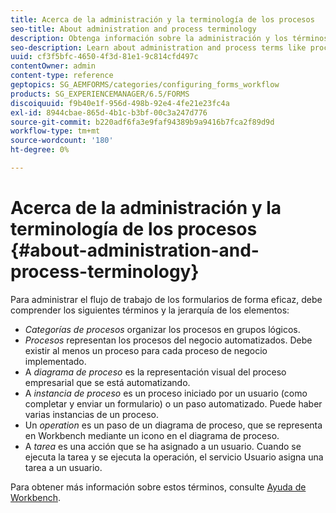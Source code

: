 ```yaml
---
title: Acerca de la administración y la terminología de los procesos
seo-title: About administration and process terminology
description: Obtenga información sobre la administración y los términos de proceso como la instancia del proceso, el diagrama de proceso y la operación.
seo-description: Learn about administration and process terms like process instance, process diagram and operation.
uuid: cf3f5bfc-4650-4f3d-81e1-9c814cfd497c
contentOwner: admin
content-type: reference
geptopics: SG_AEMFORMS/categories/configuring_forms_workflow
products: SG_EXPERIENCEMANAGER/6.5/FORMS
discoiquuid: f9b40e1f-956d-498b-92e4-4fe21e23fc4a
exl-id: 8944cbae-865d-4b1c-b3bf-00c3a247d776
source-git-commit: b220adf6fa3e9faf94389b9a9416b7fca2f89d9d
workflow-type: tm+mt
source-wordcount: '180'
ht-degree: 0%

---
```


# Acerca de la administración y la terminología de los procesos {#about-administration-and-process-terminology}

Para administrar el flujo de trabajo de los formularios de forma eficaz, debe comprender los siguientes términos y la jerarquía de los elementos:

* *Categorías de procesos* organizar los procesos en grupos lógicos.
* *Procesos* representan los procesos del negocio automatizados. Debe existir al menos un proceso para cada proceso de negocio implementado.
* A *diagrama de proceso* es la representación visual del proceso empresarial que se está automatizando.
* A *instancia de proceso* es un proceso iniciado por un usuario (como completar y enviar un formulario) o un paso automatizado. Puede haber varias instancias de un proceso.
* Un *operation* es un paso de un diagrama de proceso, que se representa en Workbench mediante un icono en el diagrama de proceso.
* A *tarea* es una acción que se ha asignado a un usuario. Cuando se ejecuta la tarea y se ejecuta la operación, el servicio Usuario asigna una tarea a un usuario.

Para obtener más información sobre estos términos, consulte [Ayuda de Workbench](https://www.adobe.com/go/learn_aemforms_workbench_63).
